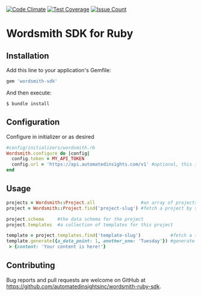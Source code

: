 [![Code Climate](https://codeclimate.com/repos/570bd2d96344560086003919/badges/1a2b70c219aaa5ef635d/gpa.svg)](https://codeclimate.com/repos/570bd2d96344560086003919/feed)
[![Test Coverage](https://codeclimate.com/repos/570bd2d96344560086003919/badges/1a2b70c219aaa5ef635d/coverage.svg)](https://codeclimate.com/repos/570bd2d96344560086003919/coverage)
[![Issue Count](https://codeclimate.com/repos/570bd2d96344560086003919/badges/1a2b70c219aaa5ef635d/issue_count.svg)](https://codeclimate.com/repos/570bd2d96344560086003919/feed)


# Wordsmith SDK for Ruby

## Installation

Add this line to your application's Gemfile:

```ruby
gem 'wordsmith-sdk'
```

And then execute:

    $ bundle install


## Configuration
Configure in initializer or as desired

```ruby
#config/initializers/wordsmith.rb
Wordsmith.configure do |config|
  config.token = MY_API_TOKEN
  config.url = 'https://api.automatedinsights.com/v1' #optional, this is the default value
end
```
  
## Usage
```ruby
projects = Wordsmith::Project.all                 #an array of projects your token can access
project = Wordsmith::Project.find('project-slug') #fetch a project by slug

project.schema     #the data schema for the project
project.templates  #a collection of templates for this project

template = project.templates.find('template-slug')           #fetch a template by slug
template.generate({a_data_point: 1, another_one: 'Tuesday'}) #generate content
 > {content: 'Your content is here!'}
```

## Contributing

Bug reports and pull requests are welcome on GitHub at https://github.com/automatedinsightsinc/wordsmith-ruby-sdk.

